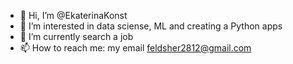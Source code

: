 - 👋 Hi, I’m @EkaterinaKonst
- 👀 I’m interested in data sciense, ML and creating a Python apps
- 🌱 I’m currently search a job 
- 📫 How to reach me: my email feldsher2812@gmail.com

<!---
EkaterinaKonst/EkaterinaKonst is a ✨ special ✨ repository because its `README.md` (this file) appears on your GitHub profile.
You can click the Preview link to take a look at your changes.
--->

